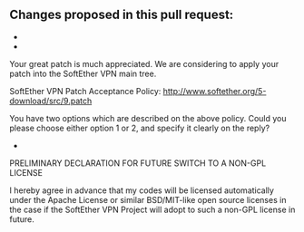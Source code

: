 Changes proposed in this pull request:
 - 
 - 
 - 

Your great patch is much appreciated. We are considering to apply your patch into the SoftEther VPN main tree.

SoftEther VPN Patch Acceptance Policy:
http://www.softether.org/5-download/src/9.patch

You have two options which are described on the above policy.
Could you please choose either option 1 or 2, and specify it clearly on the reply?

-

PRELIMINARY DECLARATION FOR FUTURE SWITCH TO A NON-GPL LICENSE

I hereby agree in advance that my codes will be licensed automatically under the Apache License or similar BSD/MIT-like open source licenses in the case if the SoftEther VPN Project will adopt to such a non-GPL license in future.

